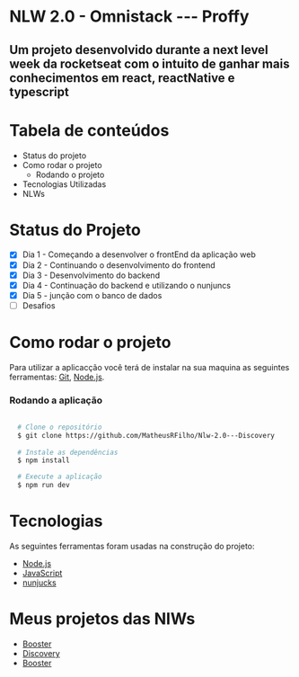 # NLW 2.0 - Omnistack --- Proffy
## Um projeto desenvolvido durante a next level week da rocketseat com o intuito de ganhar mais conhecimentos em react, reactNative e typescript


Tabela de conteúdos
=================
<!--ts-->
   * Status do projeto
   * Como rodar o projeto
      * Rodando o projeto
   * Tecnologias Utilizadas
   * NLWs
<!--te-->

# Status do Projeto 
  - [x] Dia 1 - Começando a desenvolver o frontEnd da aplicação web
  - [x] Dia 2 - Continuando o desenvolvimento do frontend 
  - [x] Dia 3 - Desenvolvimento do backend
  - [x] Dia 4 - Continuação do backend e utilizando o nunjuncs
  - [x] Dia 5 - junção com o banco de dados
  - [ ] Desafios 
  
# Como rodar o projeto

Para utilizar a aplicacção você terá de instalar na sua maquina as seguintes ferramentas:
[Git](https://git-scm.com),
[Node.js](https://nodejs.org/en/).

### Rodando a aplicação
```bash
  
  # Clone o repositório
  $ git clone https://github.com/MatheusRFilho/Nlw-2.0---Discovery
  
  # Instale as dependências
  $ npm install

  # Execute a aplicação 
  $ npm run dev
```


# Tecnologias

As seguintes ferramentas foram usadas na construção do projeto:

- [Node.js](https://nodejs.org/en/)
- [JavaScript](https://www.javascript.com/)
- [nunjucks](https://mozilla.github.io/nunjucks/)

# Meus projetos das NlWs

- [Booster](https://github.com/MatheusRFilho/Nlw-Booster)
- [Discovery](https://github.com/MatheusRFilho/Nlw-2.0---Discovery)
- [Booster](https://github.com/MatheusRFilho/NLW-2.0---Omnistack)
